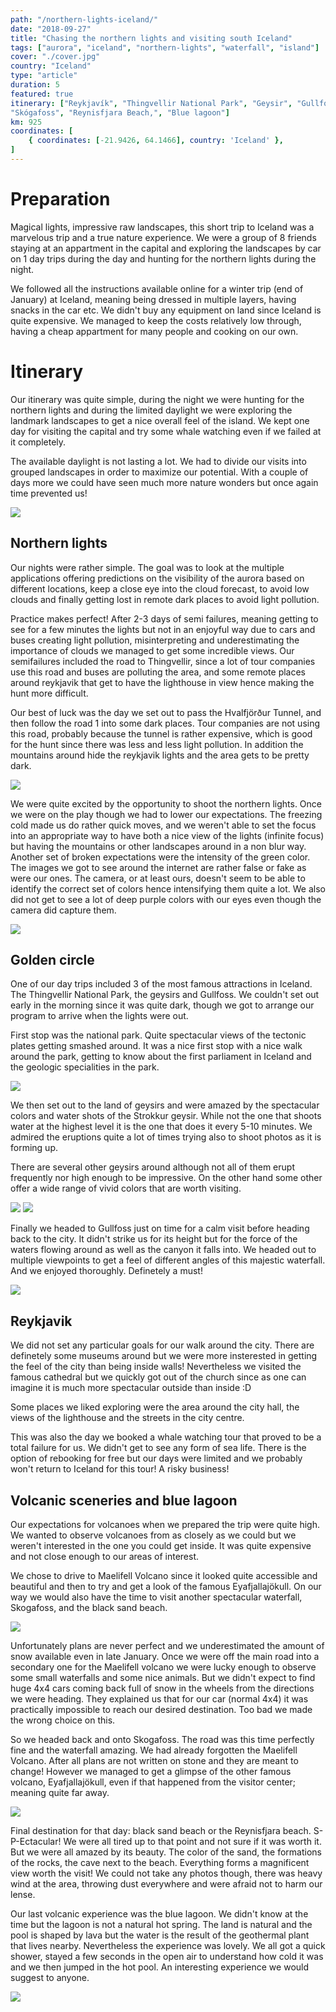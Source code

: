 ```yaml
---
path: "/northern-lights-iceland/"
date: "2018-09-27"
title: "Chasing the northern lights and visiting south Iceland"
tags: ["aurora", "iceland", "northern-lights", "waterfall", "island"]
cover: "./cover.jpg"
country: "Iceland"
type: "article"
duration: 5
featured: true
itinerary: ["Reykjavík", "Thingvellir National Park", "Geysir", "Gullfoss",
"Skógafoss", "Reynisfjara Beach,", "Blue lagoon"]
km: 925
coordinates: [
    { coordinates: [-21.9426, 64.1466], country: 'Iceland' },
]
---
```


# Preparation

Magical lights, impressive raw landscapes, this short trip to Iceland was a marvelous trip and a true nature experience. We were a group of 8 friends staying at an appartment in the capital and exploring the landscapes by car on 1 day trips during the day and hunting for the northern lights during the night.

We followed all the instructions available online for a winter trip (end of January) at Iceland, meaning being dressed in multiple layers, having snacks in the car etc. We didn't buy any equipment on land since Iceland is quite expensive. We managed to keep the costs relatively low through, having a cheap appartment for many people and cooking on our own.

# Itinerary

Our itinerary was quite simple, during the night we were hunting for the northern lights and during the limited daylight we were exploring the landmark landscapes to get a nice overall feel of the island. We kept one day for visiting the capital and try some whale watching even if we failed at it completely.

<tip title="Creating itineraries">
The available daylight is not lasting a lot. We had to divide our visits into grouped landscapes in order to maximize our potential. With a couple of days more we could have seen much more nature wonders but once again time prevented us!
</tip>

![](./dawn.jpg)

## Northern lights

Our nights were rather simple. The goal was to look at the multiple applications offering predictions on the visibility of the aurora based on different locations, keep a close eye
into the cloud forecast, to avoid low clouds and finally getting lost in remote dark places to avoid light pollution.

Practice makes perfect! After 2-3 days of semi failures, meaning getting to see for a few minutes the lights but not in an enjoyful way due to cars and buses creating light pollution, misinterpreting and underestimating the importance of clouds we managed to get some incredible views. Our semifailures included the road to Thingvellir, since a lot of tour companies use this road and buses are polluting the area, and some remote places around reykjavik that get to have the lighthouse in view hence making the hunt more difficult.

Our best of luck was the day we set out to pass the Hvalfjörður Tunnel, and then follow the road 1 into some dark places. Tour companies are not using this road, probably because the tunnel is rather expensive, which is good for the hunt since there was less and less light pollution. In addition the mountains around hide the reykjavik lights and the area gets to be pretty dark.

![](./lights1.jpg)

<tip title="Shooting photos">
We were quite excited by the opportunity to shoot the northern lights. Once we were on the play though we had to lower our expectations. The freezing cold made us do rather quick moves, and we weren't able to set the focus into an appropriate way to have both a nice view of the lights (infinite focus) but having the mountains or other landscapes around in a non blur way.
</tip>

<tip title="Photos VS reality">
Another set of broken expectations were the intensity of the green color. The images we got to see around the internet are rather false or fake as were our ones. The camera, or at least ours, doesn't seem to be able to identify the correct set of colors hence intensifying them quite a lot. We also did not get to see a lot of deep purple colors with our eyes even though the camera did capture them.
</tip>

![](./lights2.jpg)


## Golden circle

One of our day trips included 3 of the most famous attractions in Iceland. The
Thingvellir National Park, the geysirs and Gullfoss. We couldn't set out early in
the morning since it was quite dark, though we got to arrange our program to arrive when
the lights were out.

First stop was the national park. Quite spectacular views of the tectonic plates getting smashed around. It was a nice first stop with a nice walk around the park, getting to know about the first parliament in Iceland and the geologic specialities in the park.

![](./thingvellir.jpg)

We then set out to the land of geysirs and were amazed by the spectacular colors and water shots of the Strokkur geysir. While not the one that shoots water at the highest level it is the one that does it every 5-10 minutes. We admired the eruptions quite a lot of times trying also to shoot photos as it is forming up.

There are several other geysirs around although not all of them erupt frequently nor high enough to be impressive. On the other hand some other offer a wide range of vivid colors that are worth visiting.

![](./geysir2.jpg)
![](./geysir.jpg)


Finally we headed to Gullfoss just on time for a calm visit before heading back to the city. It didn't strike us for its height but for the force of the waters flowing around as well as the canyon it falls into. We headed out to multiple viewpoints to get a feel of different angles of this  majestic waterfall. And we enjoyed thoroughly. Definetely a must!

![](./gullfoss.jpg)


## Reykjavik

We did not set any particular goals for our walk around the city. There are definetely some museums around but we were more insterested in getting the feel of the city than being inside walls! Nevertheless we visited the famous cathedral but we quickly got out of the church since as one can imagine it is much more spectacular outside than inside :D

Some places we liked exploring were the area around the city hall, the views of the lighthouse and the streets in the city centre.

This was also the day we booked a whale watching tour that proved to be a total failure for us. We didn't get to see any form of sea life. There is the option of rebooking for free but our days were limited and we probably won't return to Iceland for this tour! A risky business!

## Volcanic sceneries and blue lagoon

Our expectations for volcanoes when we prepared the trip were quite high. We wanted to observe volcanoes from as closely as we could but we weren't interested in the one you could get inside. It was quite expensive and not close enough to our areas of interest.

We chose to drive to Maelifell Volcano since it looked quite accessible and beautiful and then to try and get a look of the famous Eyafjallajökull. On our way we would also have the time to visit another spectacular waterfall, Skogafoss, and the black sand beach.

![](./horses.jpg)

Unfortunately plans are never perfect and we underestimated the amount of snow available even in late January. Once we were off the main road into a secondary one for the Maelifell volcano we were lucky enough to observe some small waterfalls and some nice animals. But we didn't expect to find huge 4x4 cars coming back full of snow in the wheels from the directions we were heading. They explained us that for our car (normal 4x4) it was practically impossible to reach our desired destination. Too bad we made the wrong choice on this.

So we headed back and onto Skogafoss. The road was this time perfectly fine and the waterfall amazing. We had already forgotten the Maelifell Volcano. After all plans are not written on stone and they are meant to change! However we managed to get a glimpse of the other famous volcano, Eyafjallajökull, even if that happened from the visitor center; meaning quite far away.

![](./skogafoss.jpg)

Final destination for that day: black sand beach or the Reynisfjara beach. S-P-Ectacular! We were all tired up to that point and not sure if it was worth it. But we were all amazed by its beauty. The color of the sand, the formations of the rocks, the cave next to the beach. Everything forms a magnificent view worth the visit! We could not take any photos though, there was heavy wind at the area, throwing dust everywhere and were afraid not to harm our lense.

Our last volcanic experience was the blue lagoon. We didn't know at the time but the lagoon is not a natural hot spring. The land is natural and the pool is shaped by lava but the water is the result of the geothermal plant that lives nearby. Nevertheless the experience was lovely. We all got a quick shower, stayed a few seconds in the open air to understand how cold it was and we then jumped in the hot pool. An interesting experience we would suggest to anyone.

![](./clouds.jpg)
